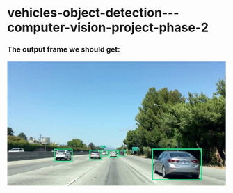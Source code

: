 # vehicles-object-detection---computer-vision-project-phase-2

### The output frame we should get:
![required_frame](result.png)
